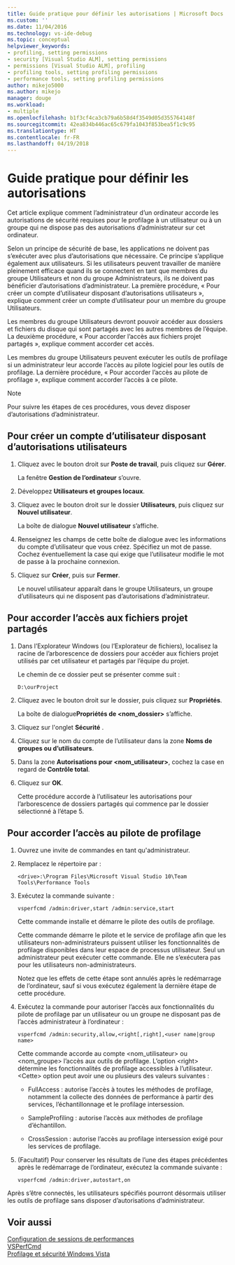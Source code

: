 ```yaml
---
title: Guide pratique pour définir les autorisations | Microsoft Docs
ms.custom: ''
ms.date: 11/04/2016
ms.technology: vs-ide-debug
ms.topic: conceptual
helpviewer_keywords:
- profiling, setting permissions
- security [Visual Studio ALM], setting permissions
- permissions [Visual Studio ALM], profiling
- profiling tools, setting profiling permissions
- performance tools, setting profiling permissions
author: mikejo5000
ms.author: mikejo
manager: douge
ms.workload:
- multiple
ms.openlocfilehash: b1f3cf4ca3cb79a6b58d4f3549d05d355764148f
ms.sourcegitcommit: 42ea834b446ac65c679fa1043f853bea5f1c9c95
ms.translationtype: HT
ms.contentlocale: fr-FR
ms.lasthandoff: 04/19/2018
---
```

# <a name="how-to-set-permissions"></a>Guide pratique pour définir les autorisations

Cet article explique comment l’administrateur d’un ordinateur accorde les autorisations de sécurité requises pour le profilage à un utilisateur ou à un groupe qui ne dispose pas des autorisations d’administrateur sur cet ordinateur.

Selon un principe de sécurité de base, les applications ne doivent pas s’exécuter avec plus d’autorisations que nécessaire. Ce principe s’applique également aux utilisateurs. Si les utilisateurs peuvent travailler de manière pleinement efficace quand ils se connectent en tant que membres du groupe Utilisateurs et non du groupe Administrateurs, ils ne doivent pas bénéficier d’autorisations d’administrateur. La première procédure, « Pour créer un compte d’utilisateur disposant d’autorisations utilisateurs », explique comment créer un compte d’utilisateur pour un membre du groupe Utilisateurs.

Les membres du groupe Utilisateurs devront pouvoir accéder aux dossiers et fichiers du disque qui sont partagés avec les autres membres de l’équipe. La deuxième procédure, « Pour accorder l’accès aux fichiers projet partagés », explique comment accorder cet accès.

Les membres du groupe Utilisateurs peuvent exécuter les outils de profilage si un administrateur leur accorde l’accès au pilote logiciel pour les outils de profilage. La dernière procédure, « Pour accorder l’accès au pilote de profilage », explique comment accorder l’accès à ce pilote.

> [!NOTE]
> Pour suivre les étapes de ces procédures, vous devez disposer d’autorisations d’administrateur.

## <a name="to-create-a-user-account-that-has-user-permissions"></a>Pour créer un compte d’utilisateur disposant d’autorisations utilisateurs

1. Cliquez avec le bouton droit sur **Poste de travail**, puis cliquez sur **Gérer**.

     La fenêtre **Gestion de l’ordinateur** s’ouvre.

2. Développez **Utilisateurs et groupes locaux**.

3. Cliquez avec le bouton droit sur le dossier **Utilisateurs**, puis cliquez sur **Nouvel utilisateur**.

     La boîte de dialogue **Nouvel utilisateur** s’affiche.

4. Renseignez les champs de cette boîte de dialogue avec les informations du compte d’utilisateur que vous créez. Spécifiez un mot de passe. Cochez éventuellement la case qui exige que l’utilisateur modifie le mot de passe à la prochaine connexion.

5. Cliquez sur **Créer**, puis sur **Fermer**.

     Le nouvel utilisateur apparaît dans le groupe Utilisateurs, un groupe d’utilisateurs qui ne disposent pas d’autorisations d’administrateur.

## <a name="to-grant-access-to-shared-project-files"></a>Pour accorder l’accès aux fichiers projet partagés

1. Dans l’Explorateur Windows (ou l’Explorateur de fichiers), localisez la racine de l’arborescence de dossiers pour accéder aux fichiers projet utilisés par cet utilisateur et partagés par l’équipe du projet.

     Le chemin de ce dossier peut se présenter comme suit :

    ```
    D:\ourProject
    ```

2. Cliquez avec le bouton droit sur le dossier, puis cliquez sur **Propriétés**.

     La boîte de dialogue**Propriétés de \<nom_dossier>** s’affiche.

3. Cliquez sur l'onglet **Sécurité** .

4. Cliquez sur le nom du compte de l’utilisateur dans la zone **Noms de groupes ou d’utilisateurs**.

5. Dans la zone **Autorisations pour \<nom_utilisateur>**, cochez la case en regard de **Contrôle total**.

6. Cliquez sur **OK**.

     Cette procédure accorde à l’utilisateur les autorisations pour l’arborescence de dossiers partagés qui commence par le dossier sélectionné à l’étape 5.

## <a name="to-grant-access-to-the-profiling-driver"></a>Pour accorder l’accès au pilote de profilage

1. Ouvrez une invite de commandes en tant qu'administrateur.

2. Remplacez le répertoire par :

    ```
    <drive>:\Program Files\Microsoft Visual Studio 10\Team Tools\Performance Tools
    ```

3. Exécutez la commande suivante :

    ```
    vsperfcmd /admin:driver,start /admin:service,start
    ```

     Cette commande installe et démarre le pilote des outils de profilage.

     Cette commande démarre le pilote et le service de profilage afin que les utilisateurs non-administrateurs puissent utiliser les fonctionnalités de profilage disponibles dans leur espace de processus utilisateur. Seul un administrateur peut exécuter cette commande. Elle ne s’exécutera pas pour les utilisateurs non-administrateurs.

     Notez que les effets de cette étape sont annulés après le redémarrage de l’ordinateur, sauf si vous exécutez également la dernière étape de cette procédure.

4. Exécutez la commande pour autoriser l’accès aux fonctionnalités du pilote de profilage par un utilisateur ou un groupe ne disposant pas de l’accès administrateur à l’ordinateur :

    ```
    vsperfcmd /admin:security,allow,<right[,right],<user name|group name>
    ```

     Cette commande accorde au compte \<nom_utilisateur> ou \<nom_groupe> l’accès aux outils de profilage. L’option \<right> détermine les fonctionnalités de profilage accessibles à l’utilisateur. \<Cette> option peut avoir une ou plusieurs des valeurs suivantes :

    - FullAccess : autorise l’accès à toutes les méthodes de profilage, notamment la collecte des données de performance à partir des services, l’échantillonnage et le profilage intersession.

    - SampleProfiling : autorise l’accès aux méthodes de profilage d’échantillon.

    - CrossSession : autorise l’accès au profilage intersession exigé pour les services de profilage.

5. (Facultatif) Pour conserver les résultats de l’une des étapes précédentes après le redémarrage de l’ordinateur, exécutez la commande suivante :

    ```
    vsperfcmd /admin:driver,autostart,on
    ```

 Après s’être connectés, les utilisateurs spécifiés pourront désormais utiliser les outils de profilage sans disposer d’autorisations d’administrateur.

## <a name="see-also"></a>Voir aussi

[Configuration de sessions de performances](../profiling/configuring-performance-sessions.md)  
[VSPerfCmd](../profiling/vsperfcmd.md)  
[Profilage et sécurité Windows Vista](../profiling/profiling-and-windows-vista-security.md)